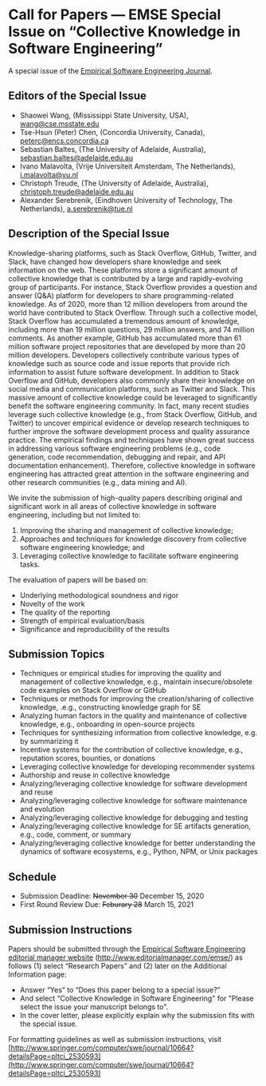 # Call for Papers — EMSE Special Issue on “Collective Knowledge in Software Engineering”

A special issue of the [Empirical Software Engineering Journal](http://www.springer.com/computer/swe/journal/10664).

## Editors of the Special Issue

- Shaowei Wang, (Mississippi State University, USA), wang@cse.msstate.edu
- Tse-Hsun (Peter) Chen, (Concordia University, Canada), peterc@encs.concordia.ca
- Sebastian Baltes, (The University of Adelaide, Australia), sebastian.baltes@adelaide.edu.au
- Ivano Malavolta, (Vrije Universiteit Amsterdam, The Netherlands), i.malavolta@vu.nl
- Christoph Treude, (The University of Adelaide, Australia), christoph.treude@adelaide.edu.au
- Alexander Serebrenik, (Eindhoven University of Technology, The Netherlands), a.serebrenik@tue.nl

## Description of the Special Issue
Knowledge-sharing platforms, such as Stack Overflow, GitHub, Twitter, and Slack, have changed how developers share knowledge and seek information on the web. These platforms store a significant amount of collective knowledge that is contributed by a large and rapidly-evolving group of participants. For instance, Stack Overflow provides a question and answer (Q&A) platform for developers to share programming-related knowledge. As of 2020, more than 12 million developers from around the world have contributed to Stack Overflow. Through such a collective model, Stack Overflow has accumulated a tremendous amount of knowledge, including more than 19 million questions, 29 million answers, and 74 million comments. As another example, GitHub has accumulated more than 61 million software project repositories that are developed by more than 20 million developers. Developers collectively contribute various types of knowledge such as source code and issue reports that provide rich information to assist future software development. In addition to Stack Overflow and GitHub, developers also commonly share their knowledge on social media and communication platforms, such as Twitter and Slack. This massive amount of collective knowledge could be leveraged to significantly benefit the software engineering community. In fact, many recent studies leverage such collective knowledge (e.g., from Stack Overflow, GitHub, and Twitter) to uncover empirical evidence or develop research techniques to further improve the software development process and quality assurance practice. The empirical findings and techniques have shown great success in addressing various software engineering problems (e.g., code generation, code recommendation, debugging and repair, and API documentation enhancement). Therefore, collective knowledge in software engineering has attracted great attention in the software engineering and other research communities (e.g., data mining and AI).

We invite the submission of high-quality papers describing original and significant work in all areas of collective knowledge in software engineering, including but not limited to:

1. Improving the sharing and management of collective knowledge;
2. Approaches and techniques for knowledge discovery from collective software engineering knowledge; and
3. Leveraging collective knowledge to facilitate software engineering tasks.

The evaluation of papers will be based on:
- Underlying methodological soundness and rigor
- Novelty of the work
- The quality of the reporting
- Strength of empirical evaluation/basis
- Significance and reproducibility of the results

## Submission Topics
-   Techniques or empirical studies for improving the quality and management of collective knowledge, e.g., maintain insecure/obsolete code examples on Stack Overflow or GitHub
-   Techniques or methods for improving the creation/sharing of collective knowledge, .e.g., constructing knowledge graph for SE
-   Analyzing human factors in the quality and maintenance of collective knowledge, e.g., onboarding in open-source projects
-   Techniques for synthesizing information from collective knowledge, e.g. by summarizing it
-   Incentive systems for the contribution of collective knowledge, e.g., reputation scores, bounties, or donations
-   Leveraging collective knowledge for developing recommender systems
-   Authorship and reuse in collective knowledge
-   Analyzing/leveraging collective knowledge for software development and reuse
-   Analyzing/leveraging collective knowledge for software maintenance and evolution
-   Analyzing/leveraging collective knowledge for debugging and testing
-   Analyzing/leveraging collective knowledge for SE artifacts generation, e.g., code, comment, or summary
-   Analyzing/leveraging collective knowledge for better understanding the dynamics of software ecosystems, e.g., Python, NPM, or Unix packages

## Schedule
- Submission Deadline: ~~November 30~~ December 15, 2020  
- First Round Review Due: ~~Feburary 28~~ March 15, 2021  

## Submission Instructions
Papers should be submitted through the [Empirical Software Engineering editorial manager website](http://www.editorialmanager.com/emse/) (http://www.editorialmanager.com/emse/) as follows (1) select “Research Papers” and (2) later on the Additional Information page:
- Answer “Yes” to “Does this paper belong to a special issue?”
- And select “Collective Knowledge in Software Engineering" for "Please select the issue your manuscript belongs to".
- In the cover letter, please explicitly explain why the submission fits with the special issue.

For formatting guidelines as well as submission instructions, visit [http://www.springer.com/computer/swe/journal/10664?detailsPage=pltci_2530593](http://www.springer.com/computer/swe/journal/10664?detailsPage=pltci_2530593)
